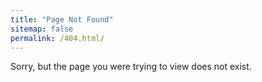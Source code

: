 ```yaml
---
title: "Page Not Found"
sitemap: false
permalink: /404.html/
---
```


Sorry, but the page you were trying to view does not exist.
